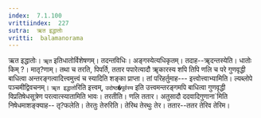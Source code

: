 ```yaml
---
index:  7.1.100
vrittiindex:  227
sutra:  ऋत इद्धातोः
vritti:  balamanorama 
---
```


ऋत इद्धातोः। `ॠत` इतिधातोर्विशेषणम्। तदन्तविधिः। अङ्गस्येत्यधिकृतम्। तदाह--ॠदन्तस्येति। धातोः किम् ?। मातृ?णाम्। तथा च तरति, पिपर्ति, ततार पपारेत्यादौ ॠकारस्य शपि तिपि णलि च परे गुणवृद्धी बाधित्वा अन्तरङ्गत्वादित्त्वमुत्त्वं च स्यादिति शङ्का प्राप्ता। तां परिहर्तुमाह--- इत्त्वोत्त्वाभ्यामिति। ल्यब्लोपे पञ्चमीद्विवचनम्। `ॠत इद्धातो`रिति इत्त्वम्, `उदोष्ठ�पूर्वस्य` इति उत्त्वमन्तरङ्गमपि बाधित्वा गुणवृद्धी विप्रतिषेधसूत्रेण परत्वात्स्यातामिति भावः। तरतीति। णलि ततार। अतुसादौ ददवादिगुणाना`मिति निषेधमाशङ्क्याह-- तृ?फलेति। तेरतुः तेरुरिति। तेरिथ तेरथुः तेर। ततार--ततर तेरिव तेरिम।

